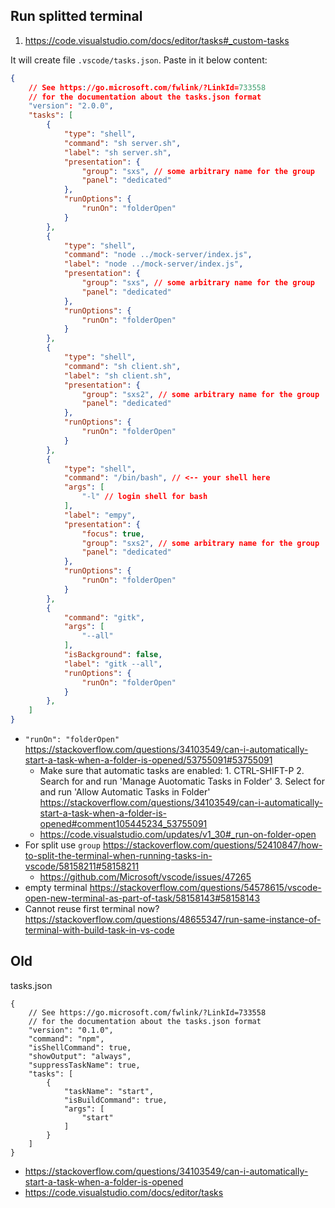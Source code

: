 ## Run splitted terminal

1. https://code.visualstudio.com/docs/editor/tasks#_custom-tasks

It will create file `.vscode/tasks.json`. Paste in it below content:

```json
{
    // See https://go.microsoft.com/fwlink/?LinkId=733558
    // for the documentation about the tasks.json format
    "version": "2.0.0",
    "tasks": [
        {
            "type": "shell",
            "command": "sh server.sh",
            "label": "sh server.sh",
            "presentation": {
                "group": "sxs", // some arbitrary name for the group
                "panel": "dedicated"
            },
            "runOptions": {
                "runOn": "folderOpen"
            }
        },
        {
            "type": "shell",
            "command": "node ../mock-server/index.js",
            "label": "node ../mock-server/index.js",
            "presentation": {
                "group": "sxs", // some arbitrary name for the group
                "panel": "dedicated"
            },
            "runOptions": {
                "runOn": "folderOpen"
            }
        },
        {
            "type": "shell",
            "command": "sh client.sh",
            "label": "sh client.sh",
            "presentation": {
                "group": "sxs2", // some arbitrary name for the group
                "panel": "dedicated"
            },
            "runOptions": {
                "runOn": "folderOpen"
            }
        },
        {
            "type": "shell",
            "command": "/bin/bash", // <-- your shell here
            "args": [
                "-l" // login shell for bash
            ],
            "label": "empy",
            "presentation": {
                "focus": true,
                "group": "sxs2", // some arbitrary name for the group
                "panel": "dedicated"
            },
            "runOptions": {
                "runOn": "folderOpen"
            }
        },
        {
            "command": "gitk",
            "args": [
                "--all"
            ],
            "isBackground": false,
            "label": "gitk --all",
            "runOptions": {
                "runOn": "folderOpen"
            }
        },
    ]
}
```

- `"runOn": "folderOpen"` https://stackoverflow.com/questions/34103549/can-i-automatically-start-a-task-when-a-folder-is-opened/53755091#53755091
  - Make sure that automatic tasks are enabled: 1. CTRL-SHIFT-P 2. Search for and run 'Manage Auotomatic Tasks in Folder' 3. Select for and run 'Allow Automatic Tasks in Folder' https://stackoverflow.com/questions/34103549/can-i-automatically-start-a-task-when-a-folder-is-opened#comment105445234_53755091
  - https://code.visualstudio.com/updates/v1_30#_run-on-folder-open
- For split use `group` https://stackoverflow.com/questions/52410847/how-to-split-the-terminal-when-running-tasks-in-vscode/58158211#58158211
  - https://github.com/Microsoft/vscode/issues/47265
- empty terminal https://stackoverflow.com/questions/54578615/vscode-open-new-terminal-as-part-of-task/58158143#58158143
- Cannot reuse first terminal now? https://stackoverflow.com/questions/48655347/run-same-instance-of-terminal-with-build-task-in-vs-code

## Old

tasks.json

```
{
    // See https://go.microsoft.com/fwlink/?LinkId=733558
    // for the documentation about the tasks.json format
    "version": "0.1.0",
    "command": "npm",
    "isShellCommand": true,
    "showOutput": "always",
    "suppressTaskName": true,
    "tasks": [
        {
            "taskName": "start",
            "isBuildCommand": true,
            "args": [
                "start"
            ]
        }
    ]
}
```

- https://stackoverflow.com/questions/34103549/can-i-automatically-start-a-task-when-a-folder-is-opened
- https://code.visualstudio.com/docs/editor/tasks
